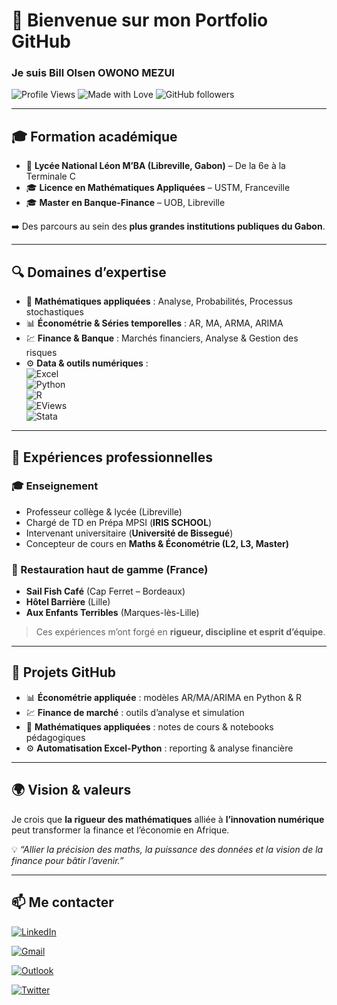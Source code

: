 # 👋 Bienvenue sur mon Portfolio GitHub  

### Je suis **Bill Olsen OWONO MEZUI**  

![Profile Views](https://komarev.com/ghpvc/?username=GyvannRusthy&color=blue&style=flat-square)
![Made with Love](https://img.shields.io/badge/Made%20with-Love-red)
![GitHub followers](https://img.shields.io/github/followers/GyvannRusthy?style=social)

---

## 🎓 Formation académique
- 📍 **Lycée National Léon M’BA (Libreville, Gabon)** – De la 6e à la Terminale C  
- 🎓 **Licence en Mathématiques Appliquées** – USTM, Franceville  
- 🎓 **Master en Banque-Finance** – UOB, Libreville  

➡️ Des parcours au sein des **plus grandes institutions publiques du Gabon**.  

---

## 🔍 Domaines d’expertise  
- 🧮 **Mathématiques appliquées** : Analyse, Probabilités, Processus stochastiques  
- 📊 **Économétrie & Séries temporelles** : AR, MA, ARMA, ARIMA  
- 💹 **Finance & Banque** : Marchés financiers, Analyse & Gestion des risques  
- ⚙️ **Data & outils numériques** :  
  ![Excel](https://img.shields.io/badge/Excel-217346?style=for-the-badge&logo=microsoft-excel&logoColor=white)  
  ![Python](https://img.shields.io/badge/Python-3776AB?style=for-the-badge&logo=python&logoColor=white)  
  ![R](https://img.shields.io/badge/R-276DC3?style=for-the-badge&logo=r&logoColor=white)  
   ![EViews](https://img.shields.io/badge/EViews-005BAC?style=for-the-badge&logo=databricks&logoColor=white)  
  ![Stata](https://img.shields.io/badge/Stata-1A64A0?style=for-the-badge&logo=stata&logoColor=white)  

---

## 💼 Expériences professionnelles  

### 🎓 Enseignement
- Professeur collège & lycée (Libreville)  
- Chargé de TD en Prépa MPSI (**IRIS SCHOOL**)  
- Intervenant universitaire (**Université de Bissegué**)  
- Concepteur de cours en **Maths & Économétrie (L2, L3, Master)**  

### 🍴 Restauration haut de gamme (France)  
- **Sail Fish Café** (Cap Ferret – Bordeaux)  
- **Hôtel Barrière** (Lille)  
- **Aux Enfants Terribles** (Marques-lès-Lille)  

> Ces expériences m’ont forgé en **rigueur, discipline et esprit d’équipe**.  

---

## 🚀 Projets GitHub  
- 📊 **Économétrie appliquée** : modèles AR/MA/ARIMA en Python & R  
- 💹 **Finance de marché** : outils d’analyse et simulation  
- 🧮 **Mathématiques appliquées** : notes de cours & notebooks pédagogiques  
- ⚙️ **Automatisation Excel-Python** : reporting & analyse financière  

---

## 🌍 Vision & valeurs  
Je crois que **la rigueur des mathématiques** alliée à **l’innovation numérique** peut transformer la finance et l’économie en Afrique.  

💡 *“Allier la précision des maths, la puissance des données et la vision de la finance pour bâtir l’avenir.”*  

---

## 📫 Me contacter  
[![LinkedIn](https://img.shields.io/badge/LinkedIn-0077B5?style=for-the-badge&logo=linkedin&logoColor=white)](https://www.linkedin.com/in/bill-olsen-owono-mezui-005169372?utm_source=share&utm_campaign=share_via&utm_content=profile&utm_medium=android_app )  

[![Gmail](https://img.shields.io/badge/Email-D14836?style=for-the-badge&logo=gmail&logoColor=white)](billolseno@gmail.com)

[![Outlook](https://img.shields.io/badge/Outlook-0078D4?style=for-the-badge&logo=microsoft-outlook&logoColor=white)](billolseno@outlook.fr)  

[![Twitter](https://img.shields.io/badge/Twitter-1DA1F2?style=for-the-badge&logo=twitter&logoColor=white)]( https://x.com/Bill_OWONO?t=QLAE_pyfRnAq4wdc-kE-IA&s=09)
